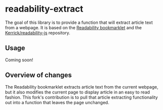 readability-extract
===================

The goal of this library is to provide a function that will extract article text from a webpage. It is based on the [Readability bookmarklet](https://code.google.com/p/arc90labs-readability/) and the [Kerrick/readability-js](https://github.com/Kerrick/readability-js) repository.

Usage
-----
Coming soon!

Overview of changes
-------------------
The Readability bookmarklet extracts article text from the current webpage, but it also modifies the current page to display article in an easy to read fashion. This fork's contribution is to pull that article extracting functionality out into a function that leaves the page unchanged.



